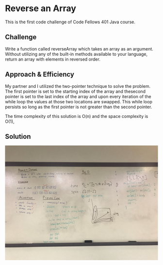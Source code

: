 # Reverse an Array
This is the first code challenge of Code Fellows 401 Java course.

## Challenge
Write a function called reverseArray which takes an array as an argument. Without utilizing any of the built-in methods available to your language, return an array with elements in reversed order.

## Approach & Efficiency
My partner and I utilized the two-pointer technique to solve the problem. The first pointer is set to the starting index of the array and thesecond pointer is set to the last index of the array and upon every iteration of the while loop the values at those two locations are swapped. This while loop persists so long as the first pointer is not greater than the second pointer.

The time complexity of this solution is O(n) and the space complexity is O(1),

## Solution
![Whiteboard image of reverse array.](../assets/reverseArray.jpg)
